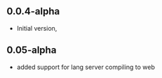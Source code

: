 ## 0.0.4-alpha

- Initial version, 

## 0.05-alpha

- added support for lang server compiling to web
